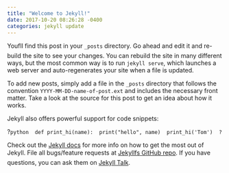 ```yaml
--- 
title: "Welcome to Jekyll!" 
date: 2017-10-20 08:26:28 -0400 
categories: jekyll update 
--- 
```

Youfll find this post in your `_posts` directory. Go ahead and edit it and re-build the site to see your changes. You can rebuild the site in many different ways, but the most common way is to run `jekyll serve`, which launches a web server and auto-regenerates your site when a file is updated. 

To add new posts, simply add a file in the `_posts` directory that follows the convention `YYYY-MM-DD-name-of-post.ext` and includes the necessary front matter. Take a look at the source for this post to get an idea about how it works. 

Jekyll also offers powerful support for code snippets: 

?```python 
def print_hi(name): 
print("hello", name) 
print_hi('Tom') 
?``` 

Check out the [Jekyll docs][jekyll-docs] for more info on how to get the most out of Jekyll. File all bugs/feature requests at [Jekyllfs GitHub repo][jekyll-gh]. If you have questions, you can ask them on [Jekyll Talk][jekyll-talk]. 

[jekyll-docs]: https://jekyllrb.com/docs/home 
[jekyll-gh]: https://github.com/jekyll/jekyll 
[jekyll-talk]: https://talk.jekyllrb.com/ 
